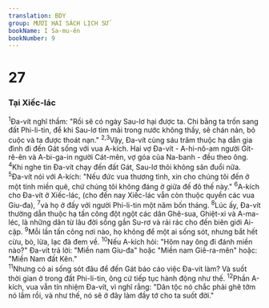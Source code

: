 ```yaml
---
translation: BDY
group: MƯƠI HAI SÁCH LỊCH SỬ
bookName: I Sa-mu-ên 
bookNumber: 9
---
```


<div class="title"><h1>27</h1><h3>Tại Xiếc-lác</h3></div>
<span class="verse 1sa_27_1"><sup>1</sup>Đa-vít nghĩ thầm: &#34;Rồi sẽ có ngày Sau-lơ hại được ta. Chi bằng ta trốn sang đất Phi-li-tin, để khi Sau-lơ tìm mãi trong nước không thấy, sẽ chán nản, bỏ cuộc và ta được thoát nạn.&#34; </span>
<span class="verse 1sa_27_2 1sa_27_3"><sup>2,3</sup>Vậy, Đa-vít cùng sáu trăm thuộc hạ dẫn gia đình đi đến Gát sống với vua A-kích. Hai vợ Đa-vít - A-hi-nô-am người Gít-rê-ên và A-bi-ga-in người Cát-mên, vợ góa của Na-banh - đều theo ông. </span>
<span class="verse 1sa_27_4"><sup>4</sup>Khi nghe tin Đa-vít chạy đến đất Gát, Sau-lơ thôi không săn đuổi nữa.<br/></span>
<span class="verse 1sa_27_5"><sup>5</sup>Đa-vít nói với A-kích: &#34;Nếu đức vua thương tình, xin cho chúng tôi đến ở một tỉnh miền quê, chứ chúng tôi không đáng ở giữa đế đô thế này.&#34; </span>
<span class="verse 1sa_27_6"><sup>6</sup>A-kích cho Đa-vít ở Xiếc-lác, (cho đến nay Xiếc-lác vẫn còn thuộc quyền các vua Giu-đa), </span>
<span class="verse 1sa_27_7"><sup>7</sup>và họ ở đấy với người Phi-li-tin một năm bốn tháng. </span>
<span class="verse 1sa_27_8"><sup>8</sup>Lúc ấy, Đa-vít thường dẫn thuộc hạ tấn công đột ngột các dân Ghê-sua, Ghiệt-xi và A-ma-léc, là những dân từ lâu đời sống gần Su-rơ và rải rác cho đến biên giới Ai-cập. </span>
<span class="verse 1sa_27_9"><sup>9</sup>Mỗi lần tấn công nơi nào, họ không để một ai sống sót, nhưng bắt hết cừu, bò, lừa, lạc đà đem về. </span>
<span class="verse 1sa_27_10"><sup>10</sup>Nếu A-kích hỏi: &#34;Hôm nay ông đi đánh miền nào?&#34; Đa-vít trả lời: &#34;Miền nam Giu-đa&#34; hoặc &#34;Miền nam Giê-ra-mên&#34; hoặc: &#34;Miền Nam đất Kên.&#34;<br/></span>
<span class="verse 1sa_27_11"><sup>11</sup>Nhưng có ai sống sót đâu để đến Gát báo cáo việc Đa-vít làm? Và suốt thời gian ở trong đất Phi-li-tin, ông cứ tiếp tục hành động như thế. </span>
<span class="verse 1sa_27_12"><sup>12</sup>Phần A-kích, vua vẫn tín nhiệm Đa-vít, vì nghĩ rằng: &#34;Dân tộc nó chắc phải ghê tởm nó lắm rồi, và như thế, nó sẽ ở đây làm đầy tớ cho ta suốt đời.&#34;</span>
